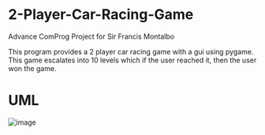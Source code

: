 # 2-Player-Car-Racing-Game
Advance ComProg Project for Sir Francis Montalbo

This program provides a 2 player car racing game with a gui using pygame.
This game escalates into 10 levels which if the user reached it, then the user won the game.

# UML
![image](https://user-images.githubusercontent.com/114120936/204975362-d5ddcbeb-8a85-4490-821d-6d2270ccca70.png)




